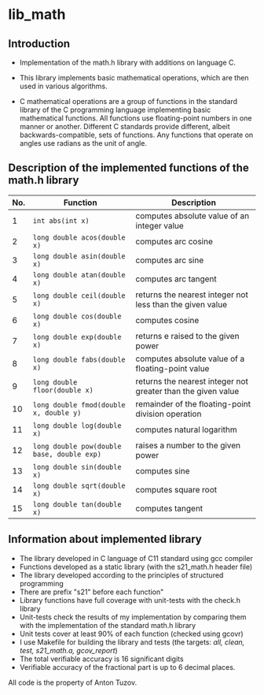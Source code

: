 # lib_math

## Introduction

- Implementation of the math.h library with additions on language C.

- This library implements basic mathematical operations, which are then used in various algorithms.

- C mathematical operations are a group of functions in the standard library of the C programming language implementing basic mathematical functions. All functions use floating-point numbers in one manner or another. Different C standards provide different, albeit backwards-compatible, sets of functions. Any functions that operate on angles use radians as the unit of angle.

## Description of the implemented functions of the math.h library

| No. | Function | Description |
| --- | -------- | ----------- |
| 1 | `int abs(int x)` | computes absolute value of an integer value |
| 2 | `long double acos(double x)` | computes arc cosine |
| 3 | `long double asin(double x)` | computes arc sine |
| 4 | `long double atan(double x)` | computes arc tangent |
| 5 | `long double ceil(double x)` | returns the nearest integer not less than the given value |
| 6 | `long double cos(double x)` | computes cosine |
| 7 | `long double exp(double x)` | returns e raised to the given power |
| 8 | `long double fabs(double x)` | computes absolute value of a floating-point value |
| 9 | `long double floor(double x)` | returns the nearest integer not greater than the given value |
| 10 | `long double fmod(double x, double y)` | remainder of the floating-point division operation |
| 11 | `long double log(double x)` | computes natural logarithm |
| 12 | `long double pow(double base, double exp)` | raises a number to the given power |
| 13 | `long double sin(double x)` | computes sine |
| 14 | `long double sqrt(double x)` | computes square root |
| 15 | `long double tan(double x)` | computes tangent | 

## Information about implemented library

- The library developed in C language of C11 standard using gcc compiler
- Functions developed as a static library (with the s21_math.h header file)
- The library developed according to the principles of structured programming
- There are prefix "s21" before each function"
- Library functions have full coverage with unit-tests with the check.h library  
- Unit-tests check the results of my implementation by comparing them with the implementation of the standard math.h library
- Unit tests cover at least 90% of each function (checked using gcovr)
- I use Makefile for building the library and tests (the targets: _all, clean, test, s21_math.a, gcov_report_) 
- The total verifiable accuracy is 16 significant digits
- Verifiable accuracy of the fractional part is up to 6 decimal places.

All code is the property of Anton Tuzov.
